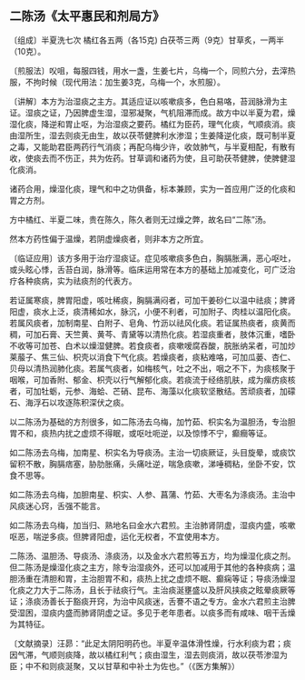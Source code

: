 ## 二陈汤《太平惠民和剂局方》

〔组成〕半夏洗七次 橘红各五两（各15克) 白茯苓三两（9克）甘草炙，一两半（10克）。

〔煎服法〕㕮咀，每服四钱，用水一盏，生姜七片，乌梅一个，同煎六分，去滓热服，不拘时候（现代用法：加生姜3克，乌梅一个，水煎服）。

〔讲解〕本方为治湿痰之主方。其适应证以咳嗽痰多，色白易咯，苔润脉滑为主证。湿痰之证，乃因脾虚生湿，湿邪凝聚，气机阻滞而成。故方中以半夏为君，燥湿化痰，降逆和胃止呕，为治湿痰之要药。橘红为臣药，理气化痰，气顺痰消。痰由湿所生，湿去则痰无由生，故以茯苓健脾利水渗湿；生姜降逆化痰，既可制半夏之毒，又能助君臣两药行气消痰；再配乌梅少许，收敛肺气，与半夏相配，有散有收，使痰去而不伤正，共为佐药。甘草调和诸药为使，且可助茯苓健脾，使脾健湿化痰消。

诸药合用，燥湿化痰，理气和中之功俱备，标本兼顾，实为一首应用广泛的化痰和胃之方剂。

方中橘红、半夏二味，贵在陈久，陈久者则无过燥之弊，故名曰“二陈”汤。

然本方药性偏于温燥，若阴虚燥痰者，则非本方之所宜。

〔临证应用〕该方多用于治疗湿痰证。症见咳嗽痰多色白，胸膈胀满，恶心呕吐，或头眩心悸，舌苔白润，脉滑等。临床运用常在本方的基础上加减变化，可广泛治疗各种痰病，实为祛痰剂的代表方。

若证属寒痰，脾胃阳虚，咳吐稀痰，胸膈满闷者，可加干姜砂仁以温中祛痰；脾肾阳虚，痰水上泛，痰清稀如水，脉沉，小便不利者，可加附子、肉桂以温阳化痰。若属风痰者，加制南星、白附子、皂角、竹沥以祛风化痰。若证属热痰者，痰黄而稠，可加石膏、天竺黄、黄芩、青黛等以清热化痰。若湿痰重者，肢体沉重，嗜卧不收等可加苍、白术以燥湿健脾。若食痰者，痰嗽嗳腐吞酸，脘胀纳呆者，可加炒莱菔子、焦三仙、枳壳以消食下气化痰。若燥痰者，痰粘难咯，可加瓜蒌、杏仁、贝母以清热润肺化痰。若属气痰者，如梅核气，吐之不出，咽之不下，为痰核聚于咽喉，可加香附、郁金、枳壳以行气解郁化痰。若痰流于经络肌肤，成为瘰疠痰核者，可加牡蛎，元参、海蛤、芒硝、昆布、海藻以化痰软坚散结。苦顽痰者，加礞石、海浮石以攻逐陈积深伏之痰。

以二陈汤为基础的方剂很多，如二陈汤去乌梅，加竹茹、枳实名为温胆汤，专治胆胃不和，痰热内扰之虚烦不得眠，或呕吐呃逆，以及惊悸不宁，癫癎等证。

如二陈汤去乌梅，加南星、枳实名为导痰汤。主治一切痰厥证，头目旋晕，或痰饮留积不散，胸膈痞塞，胁肋胀痛，头痛吐逆，喘急痰嗽，涕唾稠粘，坐卧不安，饮食不思等。

如二陈汤去乌梅，加胆南星、枳实、人参、菖蒲、竹茹、大枣名为涤痰汤。主治中风痰迷心窍，舌强不能言。

如二陈汤去乌梅，加当归、熟地名曰金水六君煎。主治肺肾阴虚，湿痰内盛，咳嗽呕恶，喘逆多痰。但脾肾阳虚，运化无权者，不宜使用本方。

二陈汤、温胆汤、导痰汤、涤痰汤，以及金水六君煎等五方，均为燥湿化痰之剂。但二陈汤是燥湿化痰之主方，除专治湿痰外，还可以加减用于其他的各种痰病；温胆汤重在清胆和胃，主治胆胃不和，痰热上扰之虚烦不眠、癫痫等证；导痰汤燥湿化痰之力大于二陈汤，且长于祛痰行气。主治痰涎壅盛以及肝风挟痰之眩晕痰厥等证；涤痰汤善长于豁痰开窍，为治中风痰迷，舌謇不语之专方。金水六君煎主治脾受湿困，湿痰内盛而肺肾阴虚之证。多见于老年患者。以痰多而有咸味、咽干舌燥为其特征。

〔文献摘录〕汪昴：“此足太阴阳明药也。半夏辛温体滑性燥，行水利痰为君；痰因气滞，气顺则痰降，故以橘红利气；痰由湿生，湿去则痰消，故以茯苓渗湿为臣；中不和则痰涎聚，又以甘草和中补土为佐也。”（《医方集解》）
